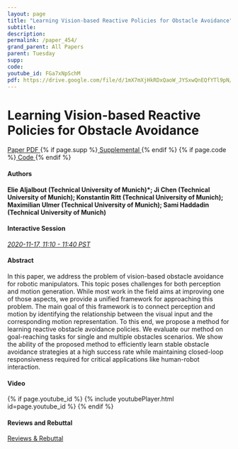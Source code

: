 ```yaml
---
layout: page
title: "Learning Vision-based Reactive Policies for Obstacle Avoidance"
subtitle: 
description:
permalink: /paper_454/
grand_parent: All Papers
parent: Tuesday
supp: 
code: 
youtube_id: FGa7xNpSchM
pdf: https://drive.google.com/file/d/1mX7mXjHkRDxQaoW_JYSxwQnEQfYTl9pN/view
---
```


# Learning Vision-based Reactive Policies for Obstacle Avoidance

<a href="https://drive.google.com/file/d/1mX7mXjHkRDxQaoW_JYSxwQnEQfYTl9pN/view" target="_blank" rel="noopener noreferrer" class="btn btn-blue"><i class="fa fa-file-text-o" aria-hidden="true"></i> Paper PDF </a> {% if page.supp %}<a href="" target="_blank" rel="noopener noreferrer" class="btn btn-green"><i class="fa fa-file-text-o" aria-hidden="true"></i> Supplemental </a>{% endif %} {% if page.code %}<a href="" target="_blank" rel="noopener noreferrer" class="btn"><i class="fa fa-github" aria-hidden="true"></i> Code </a>{% endif %} 

#### Authors
**Elie Aljalbout (Technical University of Munich)*; Ji Chen (Technical University of Munich); Konstantin Ritt (Technical University of Munich); Maximilian Ulmer (Technical University of Munich); Sami Haddadin (Technical University of Munich)**

#### Interactive Session
<a href="https://pheedloop.com/corl2020/virtual/?page=sessions&section=SESOS1DJ0BONT06NO" target="_blank" rel="noopener noreferrer"><em>2020-11-17, 11:10 - 11:40 PST </em></a>

#### Abstract
In this paper, we address the problem of vision-based obstacle avoidance for robotic manipulators. This topic poses challenges for both perception and motion generation. While most work in the field aims at improving one of those aspects, we provide a unified framework for approaching this problem. The main goal of this framework is to connect perception and motion by identifying the relationship between the visual input and the corresponding motion representation. To this end, we propose a method for learning reactive obstacle avoidance policies. We evaluate our method on goal-reaching tasks for single and multiple obstacles scenarios. We show the ability of the proposed method to efficiently learn stable obstacle avoidance strategies at a high success rate while maintaining closed-loop responsiveness required for critical applications like human-robot interaction.

#### Video
{% if page.youtube_id %}
{% include youtubePlayer.html id=page.youtube_id %}
{% endif %}

#### Reviews and Rebuttal
<a href="https://drive.google.com/file/d/1qEQ3x2UjbVhcqNVsItjPEiClTqoWq_8N/view" target="_blank" rel="noopener noreferrer" class="btn btn-purple"><i class="fa fa-pencil-square-o" aria-hidden="true"></i> Reviews & Rebuttal </a>

